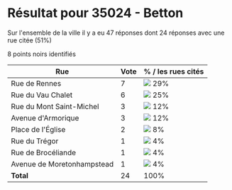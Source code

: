 # Résultat pour 35024 - Betton

Sur l'ensemble de la ville il y a eu 47 réponses dont 24 réponses avec une rue citée (51%)

8 points noirs identifiés

| Rue | Vote | % / les rues cités|
|-----|------|-------------------|
| Rue de Rennes | 7 | <img src="../../img/bar_29.gif" />&nbsp;29%|
| Rue du Vau Chalet | 6 | <img src="../../img/bar_25.gif" />&nbsp;25%|
| Rue du Mont Saint-Michel | 3 | <img src="../../img/bar_12.gif" />&nbsp;12%|
| Avenue d'Armorique | 3 | <img src="../../img/bar_12.gif" />&nbsp;12%|
| Place de l'Église | 2 | <img src="../../img/bar_8.gif" />&nbsp;8%|
| Rue du Trégor | 1 | <img src="../../img/bar_4.gif" />&nbsp;4%|
| Rue de Brocéliande | 1 | <img src="../../img/bar_4.gif" />&nbsp;4%|
| Avenue de Moretonhampstead | 1 | <img src="../../img/bar_4.gif" />&nbsp;4%|
| **Total** | 24 | 100%|
